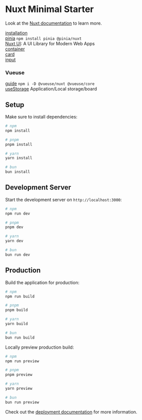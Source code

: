 # Nuxt Minimal Starter

Look at the [Nuxt documentation](https://nuxt.com/docs/getting-started/introduction) to learn more.

[installation](https://nuxt.com/docs/getting-started/installation)  
[pinia](https://pinia.vuejs.org/zh/getting-started.html)  `npm install pinia @pinia/nuxt`  
[Nuxt UI](https://ui.nuxt.com/): A UI Library for Modern Web Apps  
[container](https://ui.nuxt.com/components/container)    
[card](https://ui.nuxt.com/components/card)  
[input](https://ui.nuxt.com/components/input)  

### Vueuse

[guide](https://vueuse.org/guide/) `npm i -D @vueuse/nuxt @vueuse/core`  
[useStorage](https://vueuse.org/core/useStorage/) Application/Local storage/board

## Setup

Make sure to install dependencies:

```bash
# npm
npm install

# pnpm
pnpm install

# yarn
yarn install

# bun
bun install
```

## Development Server

Start the development server on `http://localhost:3000`:

```bash
# npm
npm run dev

# pnpm
pnpm dev

# yarn
yarn dev

# bun
bun run dev
```

## Production

Build the application for production:

```bash
# npm
npm run build

# pnpm
pnpm build

# yarn
yarn build

# bun
bun run build
```

Locally preview production build:

```bash
# npm
npm run preview

# pnpm
pnpm preview

# yarn
yarn preview

# bun
bun run preview
```

Check out the [deployment documentation](https://nuxt.com/docs/getting-started/deployment) for more information.
